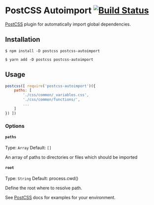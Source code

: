 # PostCSS Autoimport [![Build Status][ci-img]][ci]

[PostCSS] plugin for automatically import global dependencies.

[PostCSS]: https://github.com/postcss/postcss
[ci-img]:  https://travis-ci.org/rajdee/postcss-autoimport.svg
[ci]:      https://travis-ci.org/rajdee/postcss-autoimport

## Installation

```console
$ npm install -D postcss postcss-autoimport

$ yarn add -D postcss postcss-autoimport
```

## Usage

```js
postcss([ require('postcss-autoimport')({
    paths: [
        './css/common/_variables.css',
        './css/common/functions/',
        ...
    ]
}) ])
```

### Options

#### `paths`

Type: `Array`
Default: `[]`

An array of paths to directories or files which should be imported

#### `root`

Type: `String`
Default: process.cwd()

Define the root where to resolve path.



See [PostCSS] docs for examples for your environment.

